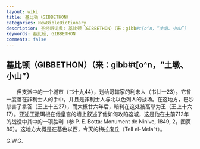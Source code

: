 ```yaml
---
layout: wiki
title: 基比顿（GIBBETHON）
categories: NewBibleDictionary
description: 圣经新词典: 基比顿（GIBBETHON）（来：gibb#t[o^n，“土墩、小山”）
keywords: 基比顿, GIBBETHON
comments: false
---
```


## 基比顿（GIBBETHON）（来：gibb#t[o^n，“土墩、小山”）

　　但支派中的一个城市（书十九44），划给哥辖家的利未人（书廿一23）。它曾一度落在非利士人的手中，并且是非利士人与北以色列人的战场。在这地方，巴沙杀害了拿答（王上十五27），而大概廿六年后，暗利在这处被高举为王（王上十六17）。亚述王撒珥根在他皇宫的墙上叙述了他如何攻陷这城，这是他在主前712年的战役中其中的一项胜利（参 P. E. Botta: Monument de Ninive, 1849, 2，图页89）。这地方大概是在基色以西，今天的梅拉废丘（Tell el-Mela^t）。

G.W.G.






